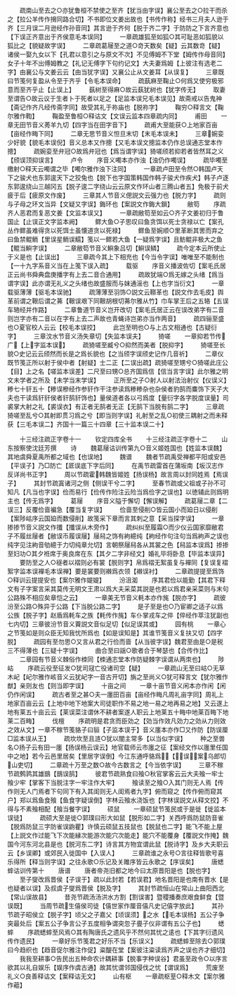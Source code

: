 <!-- { "loadSidebar": true } -->
　　疏南山至去之○亦犹鲁桓不禁使之至齐【犹当由字误】襄公至去之○拉干而杀之【拉公羊传作搚同路合切】不书即位文姜出故也【书传作称】经书三月夫人逊于齐【三月误二月逊经作孙音同】其言逊于齐何【脱于齐二字】于防防之下言齐意也【下误正齐意出于齐侯意毛本误同】
　　一章疏雄狐至如狐○其可耻恶如狐貌以狐比之【貌疑故字误】
　　二章疏葛屦至之道○竒天数矣【疑】云其数竒【疑】诸侯一娶九女以下【孔君以意引之与原文不次】不见傅姆不下堂【姆传作母音同】女子十年不出傅姆教之【礼记无傅字下句约记文】大夫妻爲姆【上彼注有选老二字】由襄公与文姜云云【由当犹字误】又襄公止从文姜耳【从误复】
　　三章既曰节笺何复盈从令至于齐乎【令毛本误命】
　　疏蓺麻至鞠止○何爲又使穷极邪意而至齐乎止【止误上】
　　蓺树至得麻○故云蓺犹树也【犹字传无】
　　取妻至谓告○故云议于生者卜于死者以足之【足监本误兄毛本误见】故斋戒以告鬼神【斋记作齐凡经传斋字同】故受其礼于祢庙也【脱祢字】
　　鞠穷○释言文【鞠尔雅作鞫】
　　鞠盈至鲁桓○释诂文【文误云监本四章疏内同】
　　甫田
　　一章无田节音义莠羊九切【四字当在田字音下】
　　疏甫大至能获○上地家百亩【亩经作畮下同】
　　二章无思节音义怛旦末切【末毛本误未】
　　三章婉娈少好貌【貌毛本误倪】音义总本又作摠【又毛本误文摠监本仍作总误通志堂本作摠】
　　疏婉娈至弁冠○故爲弁冠也【爲当谓字误】猗嗟颀若抑若者皆然耳之义【颀误顶抑误言】
　　卢令
　　序音义噣本亦作浊【浊仍作噣误】
　　疏毕噣至缴射○释天云噣谓之毕【噣尔雅作浊下注同】
　　一章疏卢田至令然○韩国卢天下之骏犬也东郭逡天下之狡兔也【脱下也字国策韩国作韩子骏犬作疾犬】韩子卢逐东郭逡绕山三越冈五【脱子逡二字绕山云云原文作环山者三腾山者五】免极于前犬疲于后【疲原文作废】
　　三章其人节音义偲説文云强力也【脱力字】
　　疏则与子母之环文当异【文疑又字误】鋂环也【案説文作鋂大鎻】
　　敝笱
　　序疏齐人恶君而复恶文姜【文监本误又】
　　一章疏敝笱至如云○齐子文姜初归于鲁国止【止误正文字监本阙】
　　鳏大鱼○子思叹曰鱼贪饵以死士贪禄以亡【案孔丛作鳏虽难得贪以死饵士虽懐道贪以死禄】
　　鳏鱼至婉顺○里革断其罟而弃之曰鱼禁鲲鲕【里误星鲕误鱬】笺以一鳏若大鱼【一疑爲字误】且鲂鲲非极大之鱼【鲲当鱮字误】
　　二章敝笱节音义鱮象吕切【鱮误鳞】
　　疏今定本云所使止于义是也【止误出】
　　三章疏今其上下相充也【今当令字误】唯唯至不能制也【一十九字系音义当在上笺下误入疏】
　　载驱
　　序音义播波佐切【案毛氏居正云尚书舜典盘庚播字有上去二音合通用】
　　疏故犹端○爲无嫁之头绪【爲当谓字误】此亦谓无礼义之头绪也故盛服而与妺通滛也【上也字当衍文】
　　一章载驱薄薄【驱毛本误驰】
　　疏薄薄至羽饰○説文云鞹革也【説文作去毛皮】舆革前谓之鞎后谓之茀【鞎误艰下同鞎胡根切茀尔雅从竹】巾车掌王后之五辂【五误车辂经并作路】
　　二章鲁道节音义岂开改切【案毛氏居正云在误改弟字有二音则岂字亦有二音以在字有上去二声故也青蝇诗岂弟亦当作两音】
　　疏四骊至盛也○夏官校人云云【校毛本误挍】
　　此岂至明也○与上古文相通也【古疑衍字】
　　三章汶水节音义汤失章切【失监本误夫】
　　猗嗟
　　一章抑若节传广【上字监本误】
　　疏猗嗟至臧兮○抑然而美者【脱抑字】
　　猗嗟至长貌○史记云云颀然而长是之爲长貌也【之当颀字误颀史记作几音祈】
　　二章仪既节笺正所以射于侯中者【射疑】士二正【二误出疏】疏猗嗟至甥兮○猗嗟此庄公【目】上之名【嗟监本误差】二尺至曰甥○总齐国爲信【信当言字误】此尔雅之明文未学者之所及【未学当末学误】
　　正所至之子○射人以射法治射仪【仪误义】糁七十豻五十【糁误槮经作参豻作干注参读爲糁糁杂也杂侯者豹鹄而麋饰下天子大夫也干读爲豻豻侯者豻鹄豻饰也】量侯道者各以弓爲度【量衍字各字脱度误量】司裘掌大射之礼【裘误衣】有正者无鹄者无正【无鹄下当脱有鹄二字】
　　三章疏猗嗟至乱兮○其射即贯习爲之兮【即当则字误】礼射至之乱○初使三耦射之而未释获【三毛本误二】齐国十一篇三十四章【三十监本误二十】

　　十三经注疏正字卷十一
　　钦定四库全书
　　十三经注疏正字卷十二
　　山东按察使沈廷芳撰
　　诗
　　魏葛屦诂训传第九○音义姬姓国也【姓监本误魏】其地虞舜夏禹所都之域也【也误地】
　　魏谱
　　魏者节疏禹受禅都平阳或安邑【平误子】乃□防亡【厎误底下字后同】
　　在禹节疏雷首在蒲坂南【坂汉志作反详尚书正字】
　　周以节疏霍韩魏皆姬姓【扬误杨】故言周以封同姓焉【焉误子】
　　其封节疏寘诸河之侧【侧误干兮二字】
　　至春节疏或父祖或子孙不可知凡【凡当也字误】俭而易行【俭传作险注云险当爲俭字之误也】以徳辅此则爲明主也【传无爲字】
　　葛屦
　　序音义隘于懈切【懈误解】
　　疏葛屦二章【二误三】反覆俭啬褊急【覆当复字误】
　　俭啬至侵削○皆云国小而廹日以侵削【案陟岵序云国廹而数侵削】故笺采下章而言其刺之意【采当探字误】
　　一章掺掺节音义説文作攕【攕误从木旁作】
　　疏纠纠至履霜○而少仪云国家靡敝君子不履丝屦者【敝误币履误屦】屦舄之饰有絇繶纯【絇经作句注句当爲絇声之误也纯字见注絇音劬繶于力切纯章允切】言朝祭屦舄各从其裳之色【舄监本误爲】掺掺至妇功○其夕袵席于奥良席在东【其夕二字非经文】婚礼毕将卧息【毕监本误异】
　　要防至之人○襚者以褶则必有裳【脱则字】帛爲褶无絮虽复与襌同【复误复褶絮字监本误襌毛本误禅】要是裳要则襋爲衣领【襋误衬】
　　二章疏提提至爲饰○释训云提提安也【案尔雅作媞媞】
　　汾沮洳
　　序其君俭以能勤【其君下释文有子字案言采其莫传无明文王肃以爲大夫采菜其説是也若以爲君亲采菜则与末句公路殊不相应矣章恺之云】
　　一章美无节音义軞本亦作旄【脱亦字】
　　疏彼汾至公路○殊异于公路【下当脱公路二字】
　　是子至是也○乃宦卿之适子以爲公族【脱子字】赵盾爲軞车之族【軞传作旄】车仆掌戎车之倅【倅经作萃注犹副也七内切】三章彼汾节音义藚説文音似足切【似足误其或】
　　园有桃
　　一章心之节笺如是则众臣无知我忧所爲也【如是误知是】其谁节笺音义复扶又切【四字脱】
　　疏园有至勿思○又言从君之行俭而啬【从当彼字误】魏君至由是○是税三不得薄也【三疑十字误】
　　曲合至曰謡○歌者合于琴瑟也【合传作比】
　　二章园有节音义棘俗作栜同【栜通志堂本作防疑棘字误谓从两朿也】
　　陟岵
　　序疏云役至征发○犹司冦亡役诸司空【疑】
　　一章疏山无至曰岵○无草木屺【屺尔雅作峐音义云犹屺字一音古开切】旃之至尚义○犹可释言文【犹尔雅作猷】亲则友也【则当即字误】
　　十亩之间
　　一章十亩节音义闲本亦作闲【闲仍作闲误】
　　疏古者至之甚○夫一廛田百亩【亩经作畮凡周礼亩字同】周礼上地家百亩云云【上地中地下地案大司徒职作不易之地一易之地再易之地】又云遂上地有莱五十亩云云【莱误菜注谓休不耕者案遂人职云上地莱五十畮中地莱百畮下地莱二百畮】
　　伐檀
　　序疏明是君贪而臣効之【効当作效凡効力之効从力则效之效从文】一章不稼节笺貉子曰貆【子监本误于】音义廛本亦作□又作防【防误厘□监本误从王】
　　疏坎坎至且涟○犹以闇主常多【以当似字误】
　　种之至兽名○扬子云有田一廛【扬误杨云误云】地官载师云市廛之征【案经文作以廛里任国中之地】若今云邑里居矣【里居字误倒】今江东通呼貉爲【误案乌郎切山吏切】
　　二章疏十万至之数○故今古数言之【今当依字误】
　　三章不稼节疏鹩鹑其雄鶛【鶛误鹄】
　　彼君节疏熟食曰飱○秋官掌客云云大夫飱一牢士飱少牢【掌客下当脱注字一牢注作大牢】
　　飱读至之飱○入其门则无人焉【传作则无人门焉者下句同下有入其闺则无人闺焉者九字】俯而窥之【传作俯而窥其户】郑以爲鱼食飱【鱼食字疑误倒】字林云飱水浇饭也【字林误説文从释文挍】不得与不素飱相配【飱当餐字误】
　　硕鼠
　　一章硕鼠节笺民或于是徙【徙监本误徒】
　　疏硕大至是徙○郭璞曰形大如鼠【脱形如二字】关西呼爲防鼠防音雀【脱爲防鼠三字防雀误鼩瞿】许慎云硕鼠五技鼠也【脱鼠也二字】能飞不能上屋【上説文作过能飞下次能縁次能游次能穴次能走】能穴不能覆身【覆説文作掩】魏国今河东河北县是也【脱河东二字】诗言其方物宜谓此鼠【脱诗字】及乡大夫职云云【乡误卿】或郊民入徙国中【入误人】
　　三章疏谁之永号○言往释皆歌号喜乐得所【释当则字误】之往永歌○乐记及关雎序皆云永歌之【序误矣】
　　唐蟋蟀诂训传第十
　　唐谱
　　唐者帝尧旧都之地今曰太原晋阳是也【脱也字】
　　至子燮改爲晋侯【子误于】疏以此封若【若误君】地名晋阳是也南有晋水【是也疑者以误】及叔虞子燮爲晋侯【脱及字】
　　其封节疏恒山在常山上曲阳西北【常山误故县】
　　昔尧节疏汤汤洪水方割【割误害】暨稷播奏庶艰食鲜食【暨误既】
　　当周节疏生僖侯司徒【僖世家作厘音僖凡史记僖字放此】
　　其孙节疏子昭侯立【脱子字】顷父之子嘉父【顷误须】之水【毛本误杨】五公子争突最处后【案五公子争言公子五度相争谓突忽子亹子仪非谓有五公子也】
　　蟋蟀
　　序疏蟋蟀至风焉○其有陶唐氏之遗风乎不然何其忧之逺也【下其字衍遗风传作遗民】
　　一章好乐节笺君之好乐不当【乐误义】
　　疏蟋蟀至除去○郭璞曰今趋织也【趋音促尔雅注作促】粢醍在堂【案彼注粢读爲齐声之误也齐才细切】
　　我我至耕事○告民出五种命农计耦耕事【脱事字种误谷】君虽至政令○以序言欲其以礼自娱乐【娱序作虞古通】故其忧谓邻国侵伐之忧【谓误爲】
　　荒废至礼义○良善释诂文【案释诂无文】
　　山有枢
　　一章疏枢荎○释木文【案尔雅作藲】
